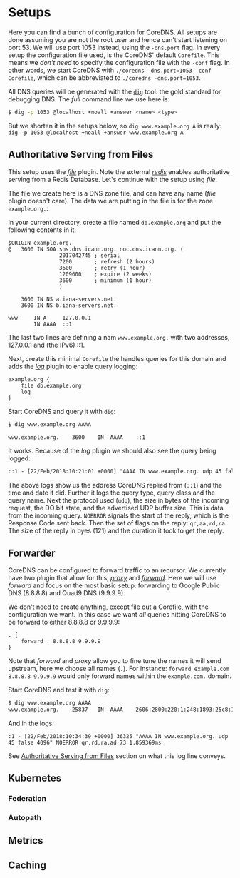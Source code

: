 # Setups

Here you can find a bunch of configuration for CoreDNS. All setups are done assuming you are not the
root user and hence can't start listening on port 53. We will use port 1053 instead, using the
`-dns.port` flag. In every setup the configuration file used, is the CoreDNS' default `Corefile`.
This means we *don't need* to specify the configuration file with the `-conf` flag. In other words,
we start CoreDNS with `./coredns -dns.port=1053 -conf Corefile`, which can be abbreviated to
`./coredns -dns.port=1053`.

All DNS queries will be generated with the [`dig`](https://en.wikipedia.org/wiki/Dig_(command))
tool: the gold standard for debugging DNS. The *full* command line we use here is:
~~~ sh
$ dig -p 1053 @localhost +noall +answer <name> <type>
~~~
But we shorten it in the setups below, so `dig www.example.org A` is really:
`dig -p 1053 @localhost +noall +answer www.example.org A`

## Authoritative Serving from Files

This setup uses the [*file*](/plugins/file) plugin. Note the external [*redis*](/plugins/redis)
enables authoritative serving from a Redis Database. Let's continue with the setup using *file*.

The file we create here is a DNS zone file, and can have any name (*file* plugin doesn't care). The
data we are putting in the file is for the zone `example.org.`:

In your current directory, create a file named `db.example.org` and put the following contents in
it:

~~~ dns
$ORIGIN example.org.
@	3600 IN	SOA sns.dns.icann.org. noc.dns.icann.org. (
				2017042745 ; serial
				7200       ; refresh (2 hours)
				3600       ; retry (1 hour)
				1209600    ; expire (2 weeks)
				3600       ; minimum (1 hour)
				)

	3600 IN NS a.iana-servers.net.
	3600 IN NS b.iana-servers.net.

www     IN A     127.0.0.1
        IN AAAA  ::1
~~~
The last two lines are defining a nam `www.example.org.` with two addresses, 127.0.0.1 and (the
IPv6) ::1.

Next, create this minimal `Corefile` the handles queries for this domain and adds the
[*log*](/plugins/log) plugin to enable query logging:

~~~ corefile
example.org {
    file db.example.org
    log
}
~~~

Start CoreDNS and query it with `dig`:

~~~ sh
$ dig www.example.org AAAA

www.example.org.    3600    IN  AAAA    ::1
~~~

It works. Because of the *log* plugin we should also see the query being logged:

~~~ txt
::1 - [22/Feb/2018:10:21:01 +0000] "AAAA IN www.example.org. udp 45 false 4096" NOERROR qr,aa,rd,ra 121 170.195µs
~~~

The above logs show us the address CoreDNS replied from (`::1`) and the time and date it did.
Further it logs the query type, query class and the query name. Next the protocol used (`udp`), the
size in bytes of the incoming request, the DO bit state, and the advertised UDP buffer size. This is
data from the incoming query. `NOERROR` signals the start of the reply, which is the Response Code
sent back. Then the set of flags on the reply: `qr,aa,rd,ra`. The size of the reply in byes
(121) and the duration it took to get the reply.

## Forwarder

CoreDNS can be configured to forward traffic to an recursor. We currently have two plugin that allow
for this, [*proxy*](/plugins/proxy) and [*forward*](/plugins/forward). Here we will use *forward*
and focus on the most basic setup: forwarding to Google Public DNS (8.8.8.8) and Quad9 DNS
(9.9.9.9).

We don't need to create anything, except file out a Corefile, with the configuration we want. In
this case we want *all* queries hitting CoreDNS to be forward to either 8.8.8.8 or 9.9.9.9:

~~~ corefile
. {
    forward . 8.8.8.8 9.9.9.9
}
~~~
Note that *forward* and *proxy* allow you to fine tune the names it will send upstream, here we
choose all names (`.`). For instance: `forward example.com 8.8.8.8 9.9.9.9` would only forward names
within the `example.com.` domain.

Start CoreDNS and test it with `dig`:
~~~ sh
$ dig www.example.org AAAA
www.example.org.	25837	IN	AAAA	2606:2800:220:1:248:1893:25c8:194
~~~

And in the logs:
~~~
:1 - [22/Feb/2018:10:34:39 +0000] 36325 "AAAA IN www.example.org. udp 45 false 4096" NOERROR qr,rd,ra,ad 73 1.859369ms
~~~

See [Authoritative Serving from Files](#authoritative-serving-from-files) section on what this log
line conveys.

## Kubernetes

### Federation

### Autopath

## Metrics

## Caching
